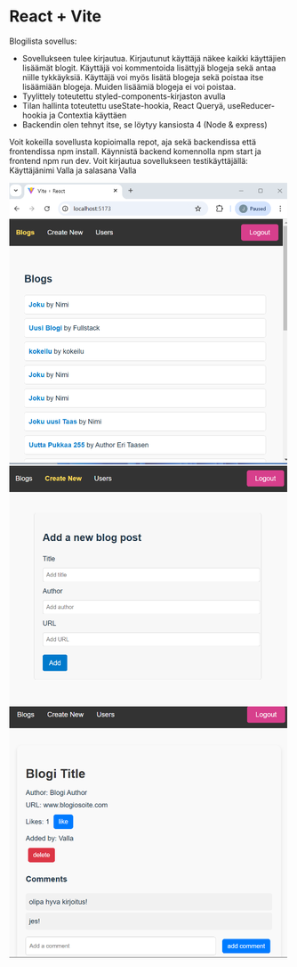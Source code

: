 # React + Vite

Blogilista sovellus:

- Sovellukseen tulee kirjautua. Kirjautunut käyttäjä näkee kaikki käyttäjien lisäämät blogit. Käyttäjä voi kommentoida lisättyjä blogeja sekä antaa niille tykkäyksiä. Käyttäjä voi myös lisätä blogeja sekä poistaa itse lisäämiään blogeja. Muiden lisäämiä blogeja ei voi poistaa.
- Tyylittely toteutettu styled-components-kirjaston avulla
- Tilan hallinta toteutettu useState-hookia, React Queryä, useReducer-hookia ja Contextia käyttäen
- Backendin olen tehnyt itse, se löytyy kansiosta 4 (Node & express)

Voit kokeilla sovellusta kopioimalla repot, aja sekä backendissa että frontendissa npm install. Käynnistä backend komennolla npm start ja frontend npm run dev. Voit kirjautua sovellukseen testikäyttäjällä: Käyttäjänimi Valla ja salasana Valla

<img src="image-1.png" alt="alt text" width="500"/>
<img src="image-2.png" alt="alt text" width="500"/>
<img src="image.png" alt="alt text" width="500"/>
